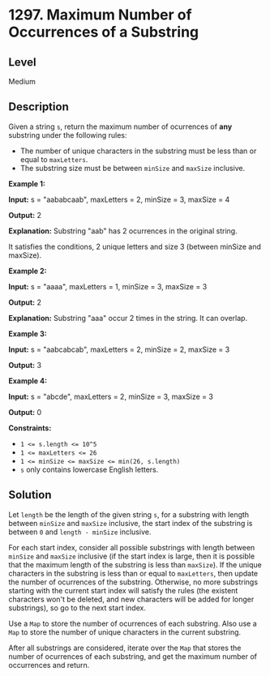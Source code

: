 # 1297. Maximum Number of Occurrences of a Substring
## Level
Medium

## Description
Given a string `s`, return the maximum number of ocurrences of **any** substring under the following rules:

* The number of unique characters in the substring must be less than or equal to `maxLetters`.
* The substring size must be between `minSize` and `maxSize` inclusive.

**Example 1:**

**Input:** s = "aababcaab", maxLetters = 2, minSize = 3, maxSize = 4

**Output:** 2

**Explanation:** Substring "aab" has 2 ocurrences in the original string.

It satisfies the conditions, 2 unique letters and size 3 (between minSize and maxSize).

**Example 2:**

**Input:** s = "aaaa", maxLetters = 1, minSize = 3, maxSize = 3

**Output:** 2

**Explanation:** Substring "aaa" occur 2 times in the string. It can overlap.

**Example 3:**

**Input:** s = "aabcabcab", maxLetters = 2, minSize = 2, maxSize = 3

**Output:** 3

**Example 4:**

**Input:** s = "abcde", maxLetters = 2, minSize = 3, maxSize = 3

**Output:** 0

**Constraints:**

* `1 <= s.length <= 10^5`
* `1 <= maxLetters <= 26`
* `1 <= minSize <= maxSize <= min(26, s.length)`
* `s` only contains lowercase English letters.

## Solution
Let `length` be the length of the given string `s`, for a substring with length between `minSize` and `maxSize` inclusive, the start index of the substring is between `0` and `length - minSize` inclusive.

For each start index, consider all possible substrings with length between `minSize` and `maxSize` inclusive (if the start index is large, then it is possible that the maximum length of the substring is less than `maxSize`). If the unique characters in the substring is less than or equal to `maxLetters`, then update the number of ocurrences of the substring. Otherwise, no more substrings starting with the current start index will satisfy the rules (the existent characters won't be deleted, and new characters will be added for longer substrings), so go to the next start index.

Use a `Map` to store the number of ocurrences of each substring. Also use a `Map` to store the number of unique characters in the current substring.

After all substrings are considered, iterate over the `Map` that stores the number of ocurrences of each substring, and get the maximum number of occurrences and return.
